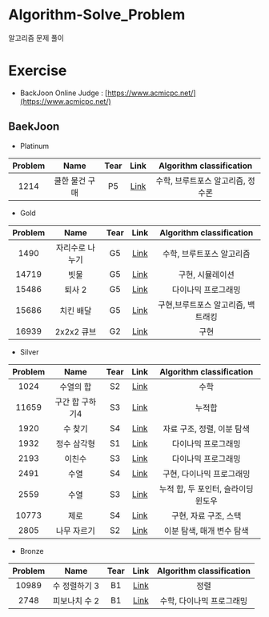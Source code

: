 # Algorithm-Solve_Problem  
알고리즘 문제 풀이
# Exercise 
* BackJoon Online Judge : [https://www.acmicpc.net/](https://www.acmicpc.net/)
## BaekJoon
<!-- |||S3|[Link](https://www.acmicpc.net/problem/11659)|| -->
* Platinum  

|Problem|Name|Tear|Link|Algorithm classification|  
|:--:|:--:|:--:|:--:|:--:|  
|1214|쿨한 물건 구매|P5|[Link](https://www.acmicpc.net/problem/1214)|수학, 브루트포스 알고리즘, 정수론|

* Gold  

|Problem|Name|Tear|Link|Algorithm classification|  
|:--:|:--:|:--:|:--:|:--:|  
|1490|자리수로 나누기|G5|[Link](https://www.acmicpc.net/problem/1490)|수학, 브루트포스 알고리즘|
|14719|빗물|G5|[Link](https://www.acmicpc.net/problem/14719)|구현, 시뮬레이션|
|15486|퇴사 2|G5|[Link](https://www.acmicpc.net/problem/15486)|다이나믹 프로그래밍|
|15686|치킨 배달|G5|[Link](https://www.acmicpc.net/problem/15686)|구현,브루트포스 알고리즘, 백트래킹|
|16939|2x2x2 큐브|G2|[Link](https://www.acmicpc.net/problem/16939)|구현|

* Silver

|Problem|Name|Tear|Link|Algorithm classification|  
|:--:|:--:|:--:|:--:|:--:|  
|1024|수열의 합|S2|[Link](https://www.acmicpc.net/problem/1024)|수학|
|11659|구간 합 구하기4|S3|[Link](https://www.acmicpc.net/problem/11659)|누적합|
|1920|수 찾기|S4|[Link](https://www.acmicpc.net/problem/1920)|자료 구조, 정렬, 이분 탐색|
|1932|정수 삼각형|S1|[Link](https://www.acmicpc.net/problem/1932)|다이나믹 프로그래밍|
|2193|이친수|S3|[Link](https://www.acmicpc.net/problem/2193)|다이나믹 프로그래밍|
|2491|수열|S4|[Link](https://www.acmicpc.net/problem/2491)|구현, 다이나믹 프로그래밍|
|2559|수열|S3|[Link](https://www.acmicpc.net/problem/2559)|누적 합, 두 포인터, 슬라이딩 윈도우|
|10773|제로|S4|[Link](https://www.acmicpc.net/problem/10773)|구현, 자료 구조, 스택|
|2805|나무 자르기|S2|[Link](https://www.acmicpc.net/problem/2805)|이분 탐색, 매개 변수 탐색|

* Bronze

|Problem|Name|Tear|Link|Algorithm classification|  
|:--:|:--:|:--:|:--:|:--:|  
|10989|수 정렬하기 3|B1|[Link](https://www.acmicpc.net/problem/10989)|정렬|
|2748|피보나치 수 2|B1|[Link](https://www.acmicpc.net/problem/2748)|수학, 다이나믹 프로그래밍|